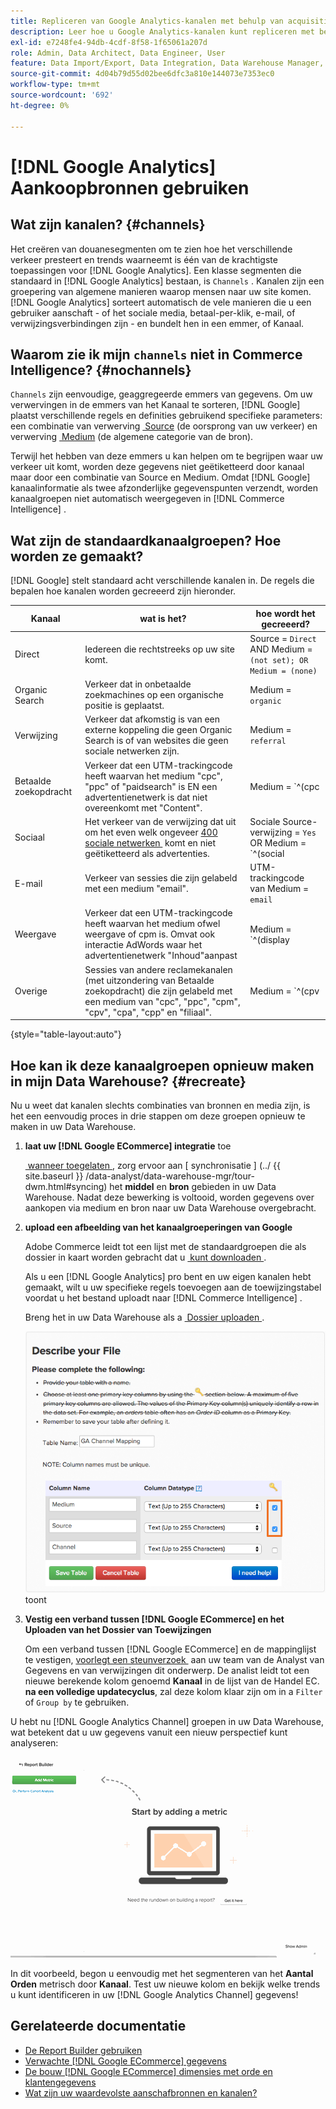 ```yaml
---
title: Repliceren van Google Analytics-kanalen met behulp van acquisitiebronnen
description: Leer hoe u Google Analytics-kanalen kunt repliceren met behulp van aankoopbronnen.
exl-id: e7248fe4-94db-4cdf-8f58-1f65061a207d
role: Admin, Data Architect, Data Engineer, User
feature: Data Import/Export, Data Integration, Data Warehouse Manager, Commerce Tables
source-git-commit: 4d04b79d55d02bee6dfc3a810e144073e7353ec0
workflow-type: tm+mt
source-wordcount: '692'
ht-degree: 0%

---
```


# [!DNL Google Analytics] Aankoopbronnen gebruiken

## Wat zijn kanalen? {#channels}

Het creëren van douanesegmenten om te zien hoe het verschillende verkeer presteert en trends waarneemt is één van de krachtigste toepassingen voor [!DNL Google Analytics]. Een klasse segmenten die standaard in [!DNL Google Analytics] bestaan, is `Channels` . Kanalen zijn een groepering van algemene manieren waarop mensen naar uw site komen.  [!DNL Google Analytics] sorteert automatisch de vele manieren die u een gebruiker aanschaft - of het sociale media, betaal-per-klik, e-mail, of verwijzingsverbindingen zijn - en bundelt hen in een emmer, of Kanaal.

## Waarom zie ik mijn `channels` niet in Commerce Intelligence? {#nochannels}

`Channels` zijn eenvoudige, geaggregeerde emmers van gegevens. Om uw verwervingen in de emmers van het Kanaal te sorteren, [!DNL Google] plaatst verschillende regels en definities gebruikend specifieke parameters: een combinatie van verwerving [&#x200B; Source &#x200B;](https://support.google.com/analytics/answer/1033173?hl=en) (de oorsprong van uw verkeer) en verwerving [&#x200B; Medium &#x200B;](https://support.google.com/analytics/answer/6099206?hl=en) (de algemene categorie van de bron).

Terwijl het hebben van deze emmers u kan helpen om te begrijpen waar uw verkeer uit komt, worden deze gegevens niet geëtiketteerd door kanaal maar door een combinatie van Source en Medium. Omdat [!DNL Google] kanaalinformatie als twee afzonderlijke gegevenspunten verzendt, worden kanaalgroepen niet automatisch weergegeven in [!DNL Commerce Intelligence] .

## Wat zijn de standaardkanaalgroepen? Hoe worden ze gemaakt?

[!DNL Google] stelt standaard acht verschillende kanalen in. De regels die bepalen hoe kanalen worden gecreeerd zijn hieronder.

| **Kanaal** | **wat is het?** | **hoe wordt het gecreeerd?** |
|---|---|---|
| Direct | Iedereen die rechtstreeks op uw site komt. | Source = `Direct`<br> AND Medium = `(not set); OR Medium = (none)` |
| Organic Search | Verkeer dat in onbetaalde zoekmachines op een organische positie is geplaatst. | Medium = `organic` |
| Verwijzing | Verkeer dat afkomstig is van een externe koppeling die geen Organic Search is of van websites die geen sociale netwerken zijn. | Medium = `referral` |
| Betaalde zoekopdracht | Verkeer dat een UTM-trackingcode heeft waarvan het medium &quot;cpc&quot;, &quot;ppc&quot; of &quot;paidsearch&quot; is EN een advertentienetwerk is dat niet overeenkomt met &quot;Content&quot;. | Medium = `^(cpc|ppc|paidsearch)$`<br> AND Ad Distribution Network ≠ `Content` |
| Sociaal | Het verkeer van de verwijzing dat uit om het even welk ongeveer [&#x200B; 400 sociale netwerken &#x200B;](https://www.annielytics.com/blog/analytics/sites-google-analytics-includes-in-social-reports/) komt en niet geëtiketteerd als advertenties. | Sociale Source-verwijzing = `Yes`<br> OR Medium = `^(social|social-network|social-media|sm|social network|social media)$` |
| E-mail | Verkeer van sessies die zijn gelabeld met een medium &quot;email&quot;. | UTM-trackingcode van Medium = `email` |
| Weergave | Verkeer dat een UTM-trackingcode heeft waarvan het medium ofwel weergave of cpm is. Omvat ook interactie AdWords waar het advertentienetwerk &quot;Inhoud&quot;aanpast | Medium = `^(display|cpm|banner)$`<br> OR Ad Distribution Network = `Content`<br> AND Ad Format ≠ `Text` |
| Overige | Sessies van andere reclamekanalen (met uitzondering van Betaalde zoekopdracht) die zijn gelabeld met een medium van &quot;cpc&quot;, &quot;ppc&quot;, &quot;cpm&quot;, &quot;cpv&quot;, &quot;cpa&quot;, &quot;cpp&quot; en &quot;filiaal&quot;. | Medium = `^(cpv|cpa|cpp|content-text)$` |

{style="table-layout:auto"}

## Hoe kan ik deze kanaalgroepen opnieuw maken in mijn Data Warehouse? {#recreate}

Nu u weet dat kanalen slechts combinaties van bronnen en media zijn, is het een eenvoudig proces in drie stappen om deze groepen opnieuw te maken in uw Data Warehouse.

1. **laat uw [!DNL Google ECommerce] integratie** toe

   [&#x200B; wanneer toegelaten &#x200B;](../importing-data/integrations/google-ecommerce.md), zorg ervoor aan [ synchronisatie ] (../ {{ site.baseurl }} /data-analyst/data-warehouse-mgr/tour-dwm.html#syncing) het **middel** en **bron** gebieden in uw Data Warehouse. Nadat deze bewerking is voltooid, worden gegevens over aankopen via medium en bron naar uw Data Warehouse overgebracht.

1. **upload een afbeelding van het kanaalgroeperingen van Google**

   Adobe Commerce leidt tot een lijst met de standaardgroepen die als dossier in kaart worden gebracht dat u [&#x200B; kunt downloaden &#x200B;](../../assets/ga-channel-mapping.csv).

   Als u een [!DNL Google Analytics] pro bent en uw eigen kanalen hebt gemaakt, wilt u uw specifieke regels toevoegen aan de toewijzingstabel voordat u het bestand uploadt naar [!DNL Commerce Intelligence] .

   Breng het in uw Data Warehouse als a [&#x200B; Dossier uploaden &#x200B;](../importing-data/connecting-data/using-file-uploader.md).

   ![&#x200B; interface die van de Manager van Data Warehouse primaire zeer belangrijke montages &#x200B;](../../assets/Setting_Primary_Keys.png) toont

1. **Vestig een verband tussen [!DNL Google ECommerce] en het Uploaden van het Dossier van Toewijzingen**

   Om een verband tussen [!DNL Google ECommerce] en de mappinglijst te vestigen, [&#x200B; voorlegt een steunverzoek &#x200B;](../../guide-overview.md#Submitting-a-Support-Ticket) aan uw team van de Analyst van Gegevens en van verwijzingen dit onderwerp. De analist leidt tot een nieuwe berekende kolom genoemd **Kanaal** in de lijst van de Handel EC. **na een volledige updatecyclus**, zal deze kolom klaar zijn om in a `Filter` of `Group by` te gebruiken.

U hebt nu [!DNL Google Analytics Channel] groepen in uw Data Warehouse, wat betekent dat u uw gegevens vanuit een nieuw perspectief kunt analyseren:

![&#x200B; die het Aantal van Orden segmenteren metrisch door Kanaal &#x200B;](../../assets/GA_Channel_Gif.gif)

In dit voorbeeld, begon u eenvoudig met het segmenteren van het **Aantal Orden** metrisch door **Kanaal**. Test uw nieuwe kolom en bekijk welke trends u kunt identificeren in uw [!DNL Google Analytics Channel] gegevens!

## Gerelateerde documentatie

* [De Report Builder gebruiken](../../tutorials/using-visual-report-builder.md)
* [Verwachte [!DNL Google ECommerce] gegevens](../importing-data/integrations/google-ecommerce-data.md)
* [De bouw [!DNL Google ECommerce] dimensies met orde en klantengegevens](../data-warehouse-mgr/bldg-google-ecomm-dim.md)
* [Wat zijn uw waardevolste aanschafbronnen en kanalen?](../analysis/most-value-source-channel.md)
